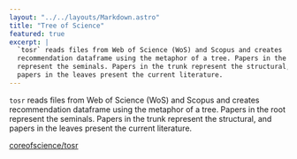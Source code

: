 ```yaml
---
layout: "../../layouts/Markdown.astro"
title: "Tree of Science"
featured: true
excerpt: |
  `tosr` reads files from Web of Science (WoS) and Scopus and creates
  recommendation dataframe using the metaphor of a tree. Papers in the root
  represent the seminals. Papers in the trunk represent the structural, and
  papers in the leaves present the current literature.
---
```


`tosr` reads files from Web of Science (WoS) and Scopus and creates
recommendation dataframe using the metaphor of a tree. Papers in the root
represent the seminals. Papers in the trunk represent the structural, and papers
in the leaves present the current literature.

<span id="continue-reading"></span>

[coreofscience/tosr](https://github.com/coreofscience/tosr)
